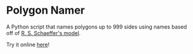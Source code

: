 # Polygon Namer
A Python script that names polygons up to 999 sides using names based off of [R. S. Schaeffer's model](http://faculty.kutztown.edu/schaeffe/Tutorials/General/Polygons.html).

Try it online [here](http://repl.it/Hp1A/3)!
